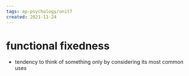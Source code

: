 ```yaml
---
tags: ap-psychology/unit7 
created: 2021-11-24
---
```


# functional fixedness

- tendency to think of something only by considering its most common uses 
